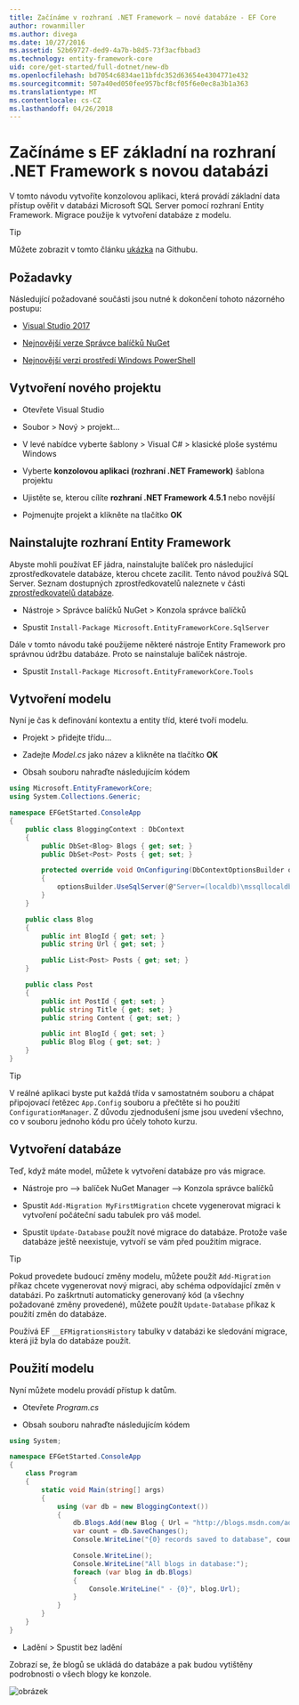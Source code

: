```yaml
---
title: Začínáme v rozhraní .NET Framework – nové databáze - EF Core
author: rowanmiller
ms.author: divega
ms.date: 10/27/2016
ms.assetid: 52b69727-ded9-4a7b-b8d5-73f3acfbbad3
ms.technology: entity-framework-core
uid: core/get-started/full-dotnet/new-db
ms.openlocfilehash: bd7054c6834ae11bfdc352d63654e4304771e432
ms.sourcegitcommit: 507a40ed050fee957bcf8cf05f6e0ec8a3b1a363
ms.translationtype: MT
ms.contentlocale: cs-CZ
ms.lasthandoff: 04/26/2018
---
```

# <a name="getting-started-with-ef-core-on-net-framework-with-a-new-database"></a>Začínáme s EF základní na rozhraní .NET Framework s novou databázi

V tomto návodu vytvoříte konzolovou aplikaci, která provádí základní data přístup ověřit v databázi Microsoft SQL Server pomocí rozhraní Entity Framework. Migrace použije k vytvoření databáze z modelu.

> [!TIP]  
> Můžete zobrazit v tomto článku [ukázka](https://github.com/aspnet/EntityFramework.Docs/tree/master/samples/core/GetStarted/FullNet/ConsoleApp.NewDb) na Githubu.

## <a name="prerequisites"></a>Požadavky

Následující požadované součásti jsou nutné k dokončení tohoto názorného postupu:

* [Visual Studio 2017](https://www.visualstudio.com/downloads/)

* [Nejnovější verze Správce balíčků NuGet](https://dist.nuget.org/index.html)

* [Nejnovější verzi prostředí Windows PowerShell](https://docs.microsoft.com/powershell/scripting/setup/installing-windows-powershell)

## <a name="create-a-new-project"></a>Vytvoření nového projektu

* Otevřete Visual Studio

* Soubor > Nový > projekt...

* V levé nabídce vyberte šablony > Visual C# > klasické ploše systému Windows

* Vyberte **konzolovou aplikaci (rozhraní .NET Framework)** šablona projektu

* Ujistěte se, kterou cílíte **rozhraní .NET Framework 4.5.1** nebo novější

* Pojmenujte projekt a klikněte na tlačítko **OK**

## <a name="install-entity-framework"></a>Nainstalujte rozhraní Entity Framework

Abyste mohli používat EF jádra, nainstalujte balíček pro následující zprostředkovatele databáze, kterou chcete zacílit. Tento návod používá SQL Server. Seznam dostupných zprostředkovatelů naleznete v části [zprostředkovatelů databáze](../../providers/index.md).

* Nástroje > Správce balíčků NuGet > Konzola správce balíčků

* Spustit `Install-Package Microsoft.EntityFrameworkCore.SqlServer`

Dále v tomto návodu také použijeme některé nástroje Entity Framework pro správnou údržbu databáze. Proto se nainstaluje balíček nástroje.

* Spustit `Install-Package Microsoft.EntityFrameworkCore.Tools`

## <a name="create-your-model"></a>Vytvoření modelu

Nyní je čas k definování kontextu a entity tříd, které tvoří modelu.

* Projekt > přidejte třídu...

* Zadejte *Model.cs* jako název a klikněte na tlačítko **OK**

* Obsah souboru nahraďte následujícím kódem

<!-- [!code-csharp[Main](samples/core/GetStarted/FullNet/ConsoleApp.NewDb/Model.cs)] -->
``` csharp
using Microsoft.EntityFrameworkCore;
using System.Collections.Generic;

namespace EFGetStarted.ConsoleApp
{
    public class BloggingContext : DbContext
    {
        public DbSet<Blog> Blogs { get; set; }
        public DbSet<Post> Posts { get; set; }

        protected override void OnConfiguring(DbContextOptionsBuilder optionsBuilder)
        {
            optionsBuilder.UseSqlServer(@"Server=(localdb)\mssqllocaldb;Database=EFGetStarted.ConsoleApp.NewDb;Trusted_Connection=True;");
        }
    }

    public class Blog
    {
        public int BlogId { get; set; }
        public string Url { get; set; }

        public List<Post> Posts { get; set; }
    }

    public class Post
    {
        public int PostId { get; set; }
        public string Title { get; set; }
        public string Content { get; set; }

        public int BlogId { get; set; }
        public Blog Blog { get; set; }
    }
}
```

> [!TIP]  
> V reálné aplikaci byste put každá třída v samostatném souboru a chápat připojovací řetězec `App.Config` souboru a přečtěte si ho použití `ConfigurationManager`. Z důvodu zjednodušení jsme jsou uvedení všechno, co v souboru jednoho kódu pro účely tohoto kurzu.

## <a name="create-your-database"></a>Vytvoření databáze

Teď, když máte model, můžete k vytvoření databáze pro vás migrace.

* Nástroje pro –> balíček NuGet Manager –> Konzola správce balíčků

* Spustit `Add-Migration MyFirstMigration` chcete vygenerovat migraci k vytvoření počáteční sadu tabulek pro váš model.

* Spustit `Update-Database` použít nové migrace do databáze. Protože vaše databáze ještě neexistuje, vytvoří se vám před použitím migrace.

> [!TIP]  
> Pokud provedete budoucí změny modelu, můžete použít `Add-Migration` příkaz chcete vygenerovat nový migraci, aby schéma odpovídající změn v databázi. Po zaškrtnutí automaticky generovaný kód (a všechny požadované změny provedené), můžete použít `Update-Database` příkaz k použití změn do databáze.
>
>Používá EF `__EFMigrationsHistory` tabulky v databázi ke sledování migrace, která již byla do databáze použít.

## <a name="use-your-model"></a>Použití modelu

Nyní můžete modelu provádí přístup k datům.

* Otevřete *Program.cs*

* Obsah souboru nahraďte následujícím kódem

<!-- [!code-csharp[Main](samples/core/GetStarted/FullNet/ConsoleApp.NewDb/Program.cs)] -->
``` csharp
using System;

namespace EFGetStarted.ConsoleApp
{
    class Program
    {
        static void Main(string[] args)
        {
            using (var db = new BloggingContext())
            {
                db.Blogs.Add(new Blog { Url = "http://blogs.msdn.com/adonet" });
                var count = db.SaveChanges();
                Console.WriteLine("{0} records saved to database", count);

                Console.WriteLine();
                Console.WriteLine("All blogs in database:");
                foreach (var blog in db.Blogs)
                {
                    Console.WriteLine(" - {0}", blog.Url);
                }
            }
        }
    }
}
```

* Ladění > Spustit bez ladění

Zobrazí se, že blogů se ukládá do databáze a pak budou vytištěny podrobnosti o všech blogy ke konzole.

![obrázek](_static/output-new-db.png)

